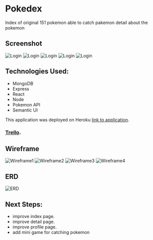 # Pokedex

Index of original 151 pokemon
able to catch pakemon
detail about the pokemon

## Screenshot
![Login](./public/log%20in.png)
![Login](./public/signup.png)
![Login](./public/index.png)
![Login](./public/detail.png)
![Login](./public/profile.png)

## Technologies Used: 
- MongoDB
- Express
- React
- Node
- Pokemon API
- Semantic UI


This application was deployed on Heroku [link to application](https://pokedexwithminigame.herokuapp.com/).
### [Trello](https://trello.com/b/UvnB9QR6/project-4-pokedex).

## Wireframe
![Wireframe1](./public/wireframe1.png)
![Wireframe2](./public/wireframe2.png)
![Wireframe3](./public/wireframe3.png)
![Wireframe4](./public/wireframe4.png)

## ERD
![ERD](./public/ERD.png)


## Next Steps: 
- improve index page.
- improve detail page.
- improve profile page.
- add mini game for catching pokemon

